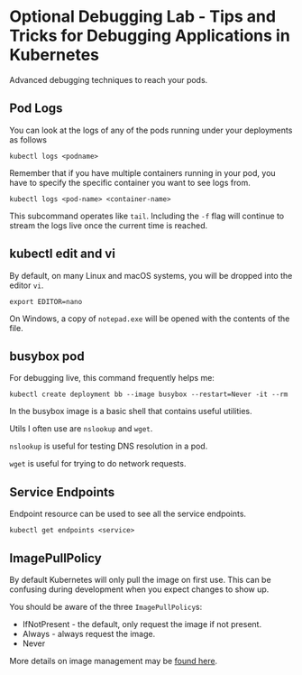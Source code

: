 # Optional Debugging Lab - Tips and Tricks for Debugging Applications in Kubernetes

Advanced debugging techniques to reach your pods.

## Pod Logs

You can look at the logs of any of the pods running under your deployments as follows

```shell
kubectl logs <podname>
```

Remember that if you have multiple containers running in your pod, you
have to specify the specific container you want to see logs from.

```shell
kubectl logs <pod-name> <container-name>
```

This subcommand operates like `tail`. Including the `-f` flag will
continue to stream the logs live once the current time is reached.

## kubectl edit and vi

By default, on many Linux and macOS systems, you will be dropped into the editor `vi`.

```shell
export EDITOR=nano
```

On Windows, a copy of `notepad.exe` will be opened with the contents of the file.

## busybox pod

For debugging live, this command frequently helps me:

```shell
kubectl create deployment bb --image busybox --restart=Never -it --rm
```

In the busybox image is a basic shell that contains useful utilities.

Utils I often use are `nslookup` and `wget`.

`nslookup` is useful for testing DNS resolution in a pod.

`wget` is useful for trying to do network requests.

## Service Endpoints

Endpoint resource can be used to see all the service endpoints.

```shell
kubectl get endpoints <service>
```

## ImagePullPolicy

By default Kubernetes will only pull the image on first use. This can
be confusing during development when you expect changes to show up.

You should be aware of the three `ImagePullPolicy`s:

- IfNotPresent - the default, only request the image if not present.
- Always - always request the image.
- Never

More details on image management may be [found here](https://kubernetes.io/docs/concepts/containers/images/).
